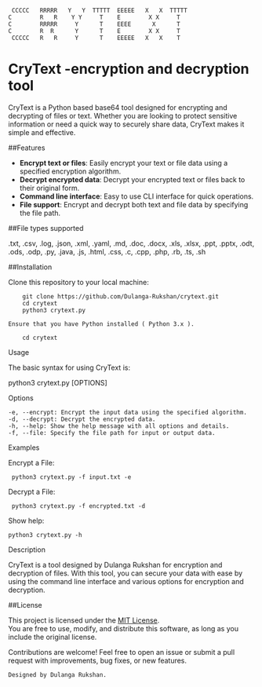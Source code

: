 

     CCCCC   RRRRR   Y   Y  TTTTT  EEEEE   X   X  TTTTT
    C        R   R    Y Y     T    E        X X     T   
    C        RRRRR     Y      T    EEEE      X      T   
    C        R  R      Y      T    E        X X     T   
     CCCCC   R   R     Y      T    EEEEE   X   X    T   

# CryText -encryption and decryption tool

CryText is a Python based base64 tool designed for encrypting and decrypting of files or text. Whether you are looking to protect sensitive information or need a quick way to securely share data, CryText makes it simple and effective.


##Features

- **Encrypt text or files**: Easily encrypt your text or file data using a specified encryption algorithm.
- **Decrypt encrypted data**: Decrypt your encrypted text or files back to their original form.
- **Command line interface**: Easy to use CLI interface for quick operations.
- **File support**: Encrypt and decrypt both text and file data by specifying the file path.

##File types supported

.txt, .csv, .log, .json, .xml, .yaml, .md, .doc, .docx, .xls, .xlsx, .ppt, .pptx, .odt, .ods, .odp, .py, .java, .js, .html, .css, .c, .cpp, .php, .rb, .ts, .sh


##Installation

Clone this repository to your local machine:
  
        git clone https://github.com/Dulanga-Rukshan/crytext.git
        cd crytext
        python3 crytext.py 

    Ensure that you have Python installed ( Python 3.x ).
  
        cd crytext
   
   

Usage

The basic syntax for using CryText is:

python3 crytext.py [OPTIONS]

Options

    -e, --encrypt: Encrypt the input data using the specified algorithm.
    -d, --decrypt: Decrypt the encrypted data.
    -h, --help: Show the help message with all options and details.
    -f, --file: Specify the file path for input or output data.

Examples

Encrypt a File:

     python3 crytext.py -f input.txt -e

Decrypt a File:

     python3 crytext.py -f encrypted.txt -d


Show help:

    python3 crytext.py -h

Description

CryText is a tool designed by Dulanga Rukshan for encryption and decryption of files. With this tool, you can secure your data with ease by using the command line interface and various options for encryption and decryption.

##License

This project is licensed under the [MIT License](LICENSE).  
You are free to use, modify, and distribute this software, as long as you include the original license.

Contributions are welcome! Feel free to open an issue or submit a pull request with improvements, bug fixes, or new features.

    Designed by Dulanga Rukshan.
